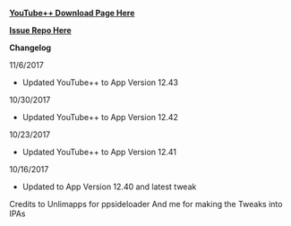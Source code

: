 **[YouTube++ Download Page Here](https://github.com/JMccormick264/YouTubePP/releases)**


**[Issue Repo Here](https://github.com/eni9889/YT-PP-Issues)**

**Changelog**

11/6/2017

 - Updated YouTube++ to App Version 12.43

10/30/2017

 - Updated YouTube++ to App Version 12.42

10/23/2017

 - Updated YouTube++ to App Version 12.41

10/16/2017

 - Updated to App Version 12.40 and latest tweak


 Credits to Unlimapps for ppsideloader
 And me for making the Tweaks into IPAs
